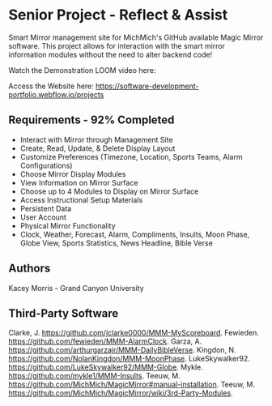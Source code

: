 # Senior Project - Reflect & Assist
Smart Mirror management site for MichMich's GitHub available Magic Mirror software. 
This project allows for interaction with the smart mirror information modules without the need to alter backend code!

Watch the Demonstration LOOM video here: 

Access the Website here: https://software-development-portfolio.webflow.io/projects

## Requirements - 92% Completed

- Interact with Mirror through Management Site
- Create, Read, Update, & Delete Display Layout
- Customize Preferences (Timezone, Location, Sports Teams, Alarm Configurations)
- Choose Mirror Display Modules
- View Information on Mirror Surface
- Choose up to 4 Modules to Display on Mirror Surface
- Access Instructional Setup Materials
- Persistent Data
- User Account
- Physical Mirror Functionality
- Clock, Weather, Forecast, Alarm, Compliments, Insults, Moon Phase, Globe View, Sports Statistics, News Headline, Bible Verse

## Authors

Kacey Morris - Grand Canyon University

## Third-Party Software

Clarke, J. https://github.com/jclarke0000/MMM-MyScoreboard. 
Fewieden. https://github.com/fewieden/MMM-AlarmClock. 
Garza, A. https://github.com/arthurgarzajr/MMM-DailyBibleVerse. 
Kingdon, N. https://github.com/NolanKingdon/MMM-MoonPhase. 
LukeSkywalker92. https://github.com/LukeSkywalker92/MMM-Globe. 
Mykle. https://github.com/mykle1/MMM-Insults. 
Teeuw, M. https://github.com/MichMich/MagicMirror#manual-installation. 
Teeuw, M. https://github.com/MichMich/MagicMirror/wiki/3rd-Party-Modules. 
